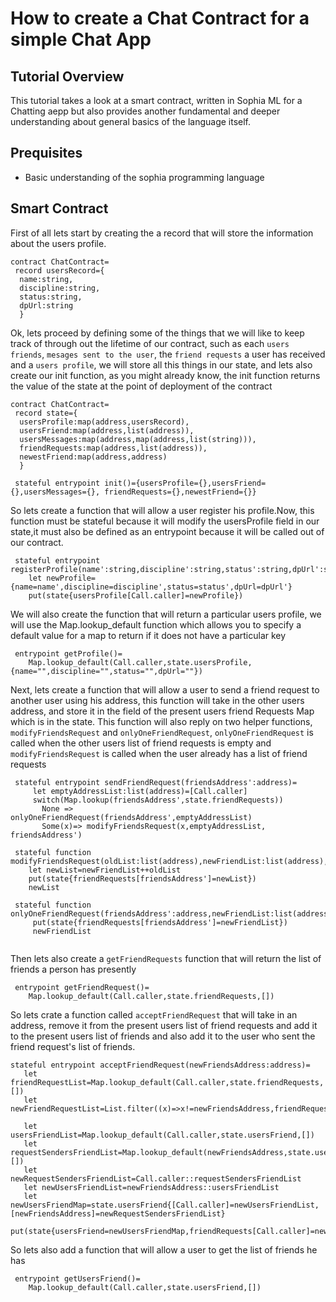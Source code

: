 # How to create a Chat Contract for a simple Chat App


## Tutorial Overview
This tutorial takes a look at a smart contract, written in Sophia ML for a Chatting aepp but also provides another fundamental and deeper understanding about general basics of the language itself.

## Prequisites
 - Basic understanding of the sophia programming language

## Smart Contract
First of all lets start by creating the a record that will store the information about the users profile.
```Sophia
contract ChatContract=
 record usersRecord={
  name:string,
  discipline:string,
  status:string,
  dpUrl:string
  }

```
Ok, lets proceed by defining  some of the things that we will like to keep track of through out the lifetime of our contract, such as each `users friends`, `mesages sent to the user`, the `friend requests` a user has received and a `users profile`, we will store all this things in our state, and lets also create our init function, as you might already know, the init function returns the value of the state at the point of deployment of the contract

```Sophia
contract ChatContract=
 record state={
  usersProfile:map(address,usersRecord),
  usersFriend:map(address,list(address)),
  usersMessages:map(address,map(address,list(string))),
  friendRequests:map(address,list(address)),
  newestFriend:map(address,address)
  }
  
 stateful entrypoint init()={usersProfile={},usersFriend={},usersMessages={}, friendRequests={},newestFriend={}} 
```
So lets create a function that will allow a user register his profile.Now, this function must be stateful because it will modify the usersProfile field in our state,it must also be defined as an entrypoint because it will be called out of our contract.

```Sophia
 stateful entrypoint registerProfile(name':string,discipline':string,status':string,dpUrl':string)=
    let newProfile={name=name',discipline=discipline',status=status',dpUrl=dpUrl'}
    put(state{usersProfile[Call.caller]=newProfile})
```
We will also create the function that will return a particular users profile, we will use the Map.lookup_default function which allows you to specify a default value for a map to return if it does not have a particular key

```Sophia
 entrypoint getProfile()=
    Map.lookup_default(Call.caller,state.usersProfile,{name="",discipline="",status="",dpUrl=""})  

```
Next, lets create a function that will allow a user to send a friend request to another user using his address, this function will take in the other users address, and store it in the field of the present users friend Requests  Map which is in the state. This function will also reply on two helper functions, `modifyFriendsRequest` and `onlyOneFriendRequest`, `onlyOneFriendRequest` is called when the other users list of friend requests is empty and `modifyFriendsRequest` is called when the user already has a list of friend requests

```Sophia
 stateful entrypoint sendFriendRequest(friendsAddress':address)=
     let emptyAddressList:list(address)=[Call.caller]
     switch(Map.lookup(friendsAddress',state.friendRequests))
       None =>   onlyOneFriendRequest(friendsAddress',emptyAddressList)
       Some(x)=> modifyFriendsRequest(x,emptyAddressList, friendsAddress')
       
 stateful function modifyFriendsRequest(oldList:list(address),newFriendList:list(address),friendsAddress':address):list(address)=
    let newList=newFriendList++oldList
    put(state{friendRequests[friendsAddress']=newList})
    newList
    
 stateful function onlyOneFriendRequest(friendsAddress':address,newFriendList:list(address))=
     put(state{friendRequests[friendsAddress']=newFriendList})
     newFriendList
    
```
Then lets also create a `getFriendRequests` function that will return the list of friends a person has presently
```Sophia
 entrypoint getFriendRequest()=
    Map.lookup_default(Call.caller,state.friendRequests,[])
```
 So lets crate a function called `acceptFriendRequest` that will take in an address, remove it from the present users list of friend requests and add it to the present users list of friends and also add it to the user who sent the friend request's list of friends.
 ```Sophia
 stateful entrypoint acceptFriendRequest(newFriendsAddress:address)=
    let friendRequestList=Map.lookup_default(Call.caller,state.friendRequests,[])  
    let newFriendRequestList=List.filter((x)=>x!=newFriendsAddress,friendRequestList)

    let usersFriendList=Map.lookup_default(Call.caller,state.usersFriend,[])
    let requestSendersFriendList=Map.lookup_default(newFriendsAddress,state.usersFriend,[])
    let newRequestSendersFriendList=Call.caller::requestSendersFriendList
    let newUsersFriendList=newFriendsAddress::usersFriendList
    let newUsersFriendMap=state.usersFriend{[Call.caller]=newUsersFriendList,[newFriendsAddress]=newRequestSendersFriendList}
    put(state{usersFriend=newUsersFriendMap,friendRequests[Call.caller]=newFriendRequestList})
 ```
So lets also add a function that will allow a user to get the list of friends he has

```Sophia
 entrypoint getUsersFriend()=
    Map.lookup_default(Call.caller,state.usersFriend,[])
```
